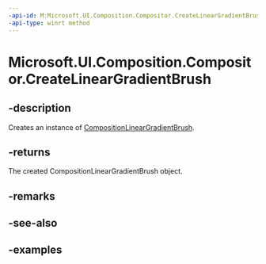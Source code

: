 ```yaml
---
-api-id: M:Microsoft.UI.Composition.Compositor.CreateLinearGradientBrush
-api-type: winrt method
---
```


<!-- Method syntax.
public CompositionLinearGradientBrush Compositor.CreateLinearGradientBrush()
-->

# Microsoft.UI.Composition.Compositor.CreateLinearGradientBrush

## -description

Creates an instance of [CompositionLinearGradientBrush](compositionlineargradientbrush.md).

## -returns

The created CompositionLinearGradientBrush object.

## -remarks

## -see-also

## -examples

